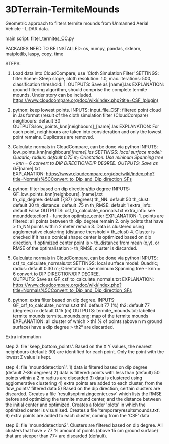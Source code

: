 # 3DTerrain-TermiteMounds

Geometric approach to filters termite mounds from Unmanned Aerial Vehicle - LiDAR data.

main script: filter_termites_CC.py

PACKAGES NEED TO BE INSTALLED:
   os, numpy, pandas, sklearn, matplotlib, laspy, copy, time

STEPS:
1) Load data into CloudCompare; use 'Cloth Simulation Filter' 
    SETTINGS: filter Scene: Steep slope, cloth resolution: 1.0, max. iterations: 500, classification threshold: 1.
    OUTPUTS: Save as [name].las
    EXPLANATION: ground filtering algorithm, should comprise the complete termite mounds. Under story can be included.
    https://www.cloudcompare.org/doc/wiki/index.php?title=CSF_(plugin)
    
2) python: keep lowest points.
    INPUTS: input_file_CSF: filtered point cloud in .las format (result of the cloth simulation filter (CloudCompare)
            neighbours: default 30
    OUTPUTS:low_points_knn[neighbours]_[name].las
    EXPLANATION: For each point, neighbours are taken into consideration and only the lowest point remains. Duplicates are removed.
        
3) Calculate normals in CloudCompare, can be done via python
    INPUTS: low_points_knn[neighbours]_[name].las
    SETTINGS: local surface model: Quadric; radius: default 0.75 m; Orientation: Use mininum Spanning tree - knn = 6
    convert to DIP DIRECTION/DIP DEGREE. 
    OUTPUTS: Save as GF_[name].txt  
    EXPLANATION: https://www.cloudcompare.org/doc/wiki/index.php?title=Normals%5CConvert_to_Dip_and_Dip_direction_SFs
                                                   
4) python: filter based on dip direction/dip degree
    INPUTS:  GF_low_points_knn[neighbours]_[name].txt  
            th_dip_degree: default (7,87) (degrees)
            th_NN: default 50 
            th_clust: default 30
            th_distance: default .75 m 
            th_RMSE: default 1
            extra_info: default False
    OUTPUTS: csf_to_calculate_normals.txt
            extra_info: see mounddetection1 - function optimize_center 
    EXPLANATION: 1. points are filtered: all points between th_dip_degree remain
                2. only points that have > th_NN points within 2 meter remain
                3. Data is clustered using agglomerative clustering (distance thershold = th_clust)
                4. Cluster is checked if it has a conical shape: center is optimized based on dip direction. 
                If optimized center point is > th_distance from mean (x,y), or RMSE of the optimalisation
                > th_RMSE, cluster is discarded.
            
5)  Calculate normals in CloudCompare, can be done via python
    INPUTS: csf_to_calculate_normals.txt
    SETTINGS: local surface model: Quadric; radius: default 0.30 m; Orientation: Use mininum Spanning tree - knn = 6
    convert to DIP DIRECTION/DIP DEGREE.    
    OUTPUTS: Save as GF_csf_to_calculate_normals.txt
    EXPLANATION: https://www.cloudcompare.org/doc/wiki/index.php?title=Normals%5CConvert_to_Dip_and_Dip_direction_SFs
    
6) python: extra filter based on dip degree. 
    INPUTS: GF_csf_to_calculate_normals.txt
            th1: default 77 (%)
            th2: default 77 (degrees)
            n: default 0.15 (m)
    OUTPUTS: termite_mounds.txt: labelled termite mounds
             termite_mounds.png: map of the termite mounds
    EXPLANATION: all cluster of which > th1 % of points (above n m ground surface) have a 
            dip degree > th2° are discarded.
                                                                       
Extra information

step 2: file 'keep_bottom_points'. Based on the X Y values, the nearest neighbours (default: 30) are identified for each point. Only the point with the lowest Z value is kept.

step 4: file 'mounddetection1'. 
    1) data is filtered based on dip degree (default 7-86 degrees)
    2) data is filtered: points with less than (default) 50 points within a 2 m radius are discarded
    3) data is clustered using agglomerative clustering
    4) extra points are added to each cluster, from the 'low_points' filtered data
    5) Based on the dip direction, certain clusters are discarded. Creates a file 'resultsoptimizingcenter.csv' which lists the RMSE before and optimizing the termite mound center, and the distance between the initial center and optimized. Creates a folder 'plots' in which the optimized center is visualised. Creates a file 'temporaryresultsmounds.txt'. 
    6) extra points are added to each cluster, coming from the 'CSF' data

step 6: file 'mounddetection2'. Clusters are filtered based on dip degree. All clusters that have > 77 % amount of points (above 15 cm ground surface) that are steeper than 77◦ are discarded (default).
